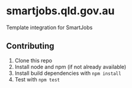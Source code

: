 # smartjobs.qld.gov.au
Template integration for SmartJobs

## Contributing

1. Clone this repo
2. Install node and npm (if not already available)
3. Install build dependencies with `npm install`
4. Test with `npm test`

